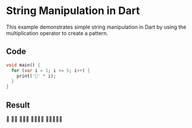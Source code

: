 # String Manipulation in Dart

This example demonstrates simple string manipulation in Dart by using the multiplication operator to create a pattern.

## Code

```dart
void main() {
  for (var i = 1; i <= 5; i++) {
    print('🎄' * i);
  }
}
```

## Result

🎄
🎄🎄
🎄🎄🎄
🎄🎄🎄🎄
🎄🎄🎄🎄🎄
